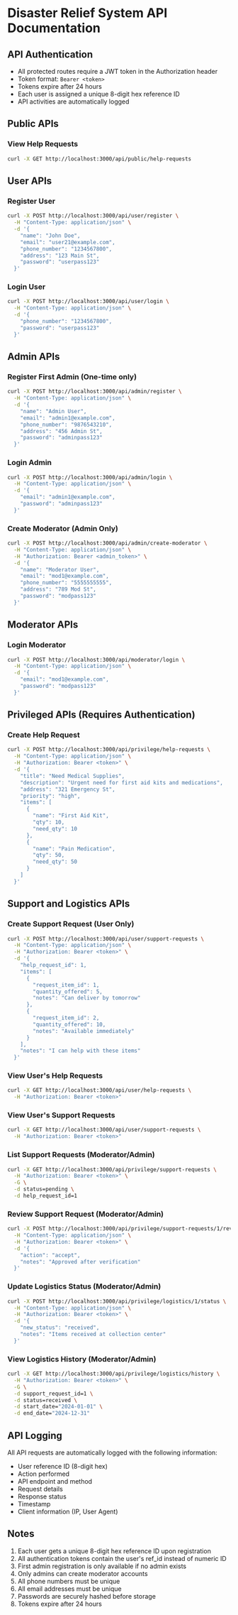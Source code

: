 # Disaster Relief System API Documentation

## API Authentication
- All protected routes require a JWT token in the Authorization header
- Token format: `Bearer <token>`
- Tokens expire after 24 hours
- Each user is assigned a unique 8-digit hex reference ID
- API activities are automatically logged

## Public APIs

### View Help Requests
```bash
curl -X GET http://localhost:3000/api/public/help-requests
```

## User APIs

### Register User
```bash
curl -X POST http://localhost:3000/api/user/register \
  -H "Content-Type: application/json" \
  -d '{
    "name": "John Doe",
    "email": "user21@example.com",
    "phone_number": "1234567800",
    "address": "123 Main St",
    "password": "userpass123"
  }'
```

### Login User
```bash
curl -X POST http://localhost:3000/api/user/login \
  -H "Content-Type: application/json" \
  -d '{
    "phone_number": "1234567800",
    "password": "userpass123"
  }'
```

## Admin APIs

### Register First Admin (One-time only)
```bash
curl -X POST http://localhost:3000/api/admin/register \
  -H "Content-Type: application/json" \
  -d '{
    "name": "Admin User",
    "email": "admin1@example.com",
    "phone_number": "9876543210",
    "address": "456 Admin St",
    "password": "adminpass123"
  }'
```

### Login Admin
```bash
curl -X POST http://localhost:3000/api/admin/login \
  -H "Content-Type: application/json" \
  -d '{
    "email": "admin1@example.com",
    "password": "adminpass123"
  }'
```

### Create Moderator (Admin Only)
```bash
curl -X POST http://localhost:3000/api/admin/create-moderator \
  -H "Content-Type: application/json" \
  -H "Authorization: Bearer <admin_token>" \
  -d '{
    "name": "Moderator User",
    "email": "mod1@example.com",
    "phone_number": "5555555555",
    "address": "789 Mod St",
    "password": "modpass123"
  }'
```

## Moderator APIs

### Login Moderator
```bash
curl -X POST http://localhost:3000/api/moderator/login \
  -H "Content-Type: application/json" \
  -d '{
    "email": "mod1@example.com",
    "password": "modpass123"
  }'
```

## Privileged APIs (Requires Authentication)

### Create Help Request
```bash
curl -X POST http://localhost:3000/api/privilege/help-requests \
  -H "Content-Type: application/json" \
  -H "Authorization: Bearer <token>" \
  -d '{
    "title": "Need Medical Supplies",
    "description": "Urgent need for first aid kits and medications",
    "address": "321 Emergency St",
    "priority": "high",
    "items": [
      {
        "name": "First Aid Kit",
        "qty": 10,
        "need_qty": 10
      },
      {
        "name": "Pain Medication",
        "qty": 50,
        "need_qty": 50
      }
    ]
  }'
```

## Support and Logistics APIs

### Create Support Request (User Only)
```bash
curl -X POST http://localhost:3000/api/user/support-requests \
  -H "Content-Type: application/json" \
  -H "Authorization: Bearer <token>" \
  -d '{
    "help_request_id": 1,
    "items": [
      {
        "request_item_id": 1,
        "quantity_offered": 5,
        "notes": "Can deliver by tomorrow"
      },
      {
        "request_item_id": 2,
        "quantity_offered": 10,
        "notes": "Available immediately"
      }
    ],
    "notes": "I can help with these items"
  }'
```

### View User's Help Requests
```bash
curl -X GET http://localhost:3000/api/user/help-requests \
  -H "Authorization: Bearer <token>"
```

### View User's Support Requests
```bash
curl -X GET http://localhost:3000/api/user/support-requests \
  -H "Authorization: Bearer <token>"
```

### List Support Requests (Moderator/Admin)
```bash
curl -X GET http://localhost:3000/api/privilege/support-requests \
  -H "Authorization: Bearer <token>" \
  -G \
  -d status=pending \
  -d help_request_id=1
```

### Review Support Request (Moderator/Admin)
```bash
curl -X POST http://localhost:3000/api/privilege/support-requests/1/review \
  -H "Content-Type: application/json" \
  -H "Authorization: Bearer <token>" \
  -d '{
    "action": "accept",
    "notes": "Approved after verification"
  }'
```

### Update Logistics Status (Moderator/Admin)
```bash
curl -X POST http://localhost:3000/api/privilege/logistics/1/status \
  -H "Content-Type: application/json" \
  -H "Authorization: Bearer <token>" \
  -d '{
    "new_status": "received",
    "notes": "Items received at collection center"
  }'
```

### View Logistics History (Moderator/Admin)
```bash
curl -X GET http://localhost:3000/api/privilege/logistics/history \
  -H "Authorization: Bearer <token>" \
  -G \
  -d support_request_id=1 \
  -d status=received \
  -d start_date="2024-01-01" \
  -d end_date="2024-12-31"
```

## API Logging
All API requests are automatically logged with the following information:
- User reference ID (8-digit hex)
- Action performed
- API endpoint and method
- Request details
- Response status
- Timestamp
- Client information (IP, User Agent)

## Notes
1. Each user gets a unique 8-digit hex reference ID upon registration
2. All authentication tokens contain the user's ref_id instead of numeric ID
3. First admin registration is only available if no admin exists
4. Only admins can create moderator accounts
5. All phone numbers must be unique
6. All email addresses must be unique
7. Passwords are securely hashed before storage
8. Tokens expire after 24 hours
